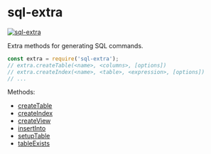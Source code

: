 # sql-extra

[![sql-extra](https://i.imgur.com/P0RiIVB.jpg)](https://npmjs.com/package/sql-extra/)

Extra methods for generating SQL commands.

```javascript
const extra = require('sql-extra');
// extra.createTable(<name>, <columns>, [options])
// extra.createIndex(<name>, <table>, <expression>, [options])
// ...
```

Methods:
- [createTable](https://www.npmjs.com/package/@sql-extra/createtable)
- [createIndex](https://www.npmjs.com/package/@sql-extra/createindex)
- [createView](https://www.npmjs.com/package/@sql-extra/createview)
- [insertInto](https://www.npmjs.com/package/@sql-extra/insertinto)
- [setupTable](https://www.npmjs.com/package/@sql-extra/setuptable)
- [tableExists](https://www.npmjs.com/package/@sql-extra/tableexists)
